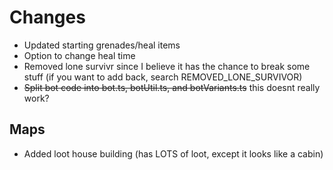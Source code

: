 # Changes
- Updated starting grenades/heal items
- Option to change heal time
- Removed lone survivr since I believe it has the chance to break some stuff (if you want to add back, search REMOVED_LONE_SURVIVOR)
- ~~Split bot code into bot.ts, botUtil.ts,  and botVariants.ts~~ this doesnt really work?

## Maps
- Added loot house building (has LOTS of loot, except it looks like a cabin)